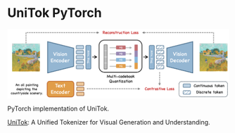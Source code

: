 # UniTok PyTorch

<p align="center">
  <img src="UniTok.png" alt="UniTok" style="display:block; margin:auto; width:850px;" />
</p>

PyTorch implementation of UniTok.

[UniTok](https://arxiv.org/abs/2502.20321): A Unified Tokenizer for Visual Generation and Understanding.
